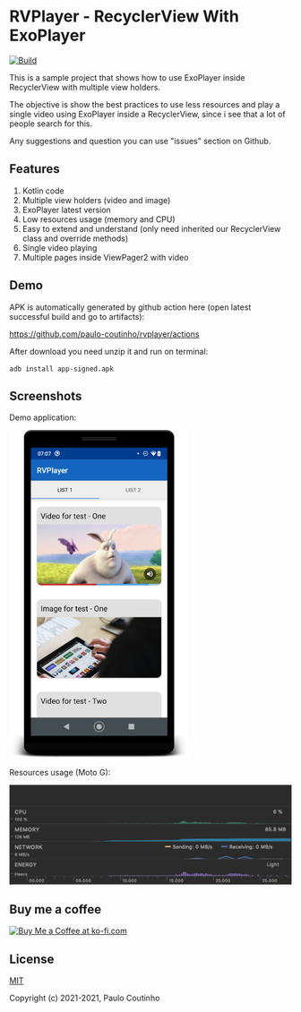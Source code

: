 # RVPlayer - RecyclerView With ExoPlayer

[![Build](https://github.com/paulo-coutinho/rvplayer/actions/workflows/android.yml/badge.svg)](https://github.com/paulo-coutinho/rvplayer/actions)

This is a sample project that shows how to use ExoPlayer inside RecyclerView with multiple view holders.

The objective is show the best practices to use less resources and play a single video using ExoPlayer inside a RecyclerView, since i see that a lot of people search for this.

Any suggestions and question you can use "issues" section on Github.

## Features

1. Kotlin code
2. Multiple view holders (video and image)
3. ExoPlayer latest version
4. Low resources usage (memory and CPU)
5. Easy to extend and understand (only need inherited our RecyclerView class and override methods)
6. Single video playing
7. Multiple pages inside ViewPager2 with video

## Demo

APK is automatically generated by github action here (open latest successful build and go to artifacts): 

https://github.com/paulo-coutinho/rvplayer/actions

After download you need unzip it and run on terminal:

```
adb install app-signed.apk
```

## Screenshots

Demo application:

![Demo application](extras/images/dc9aa57c-709b-4c14-8b61-8aea9190acfb.png)

Resources usage (Moto G):

![Resources usage](extras/images/95492ffa-31d5-46ea-9c94-03211f73e4c2.png)

## Buy me a coffee

<a href='https://ko-fi.com/paulocoutinho' target='_blank'><img height='36' style='border:0px;height:36px;' src='https://az743702.vo.msecnd.net/cdn/kofi1.png?v=2' border='0' alt='Buy Me a Coffee at ko-fi.com' /></a>

## License

[MIT](http://opensource.org/licenses/MIT)

Copyright (c) 2021-2021, Paulo Coutinho
